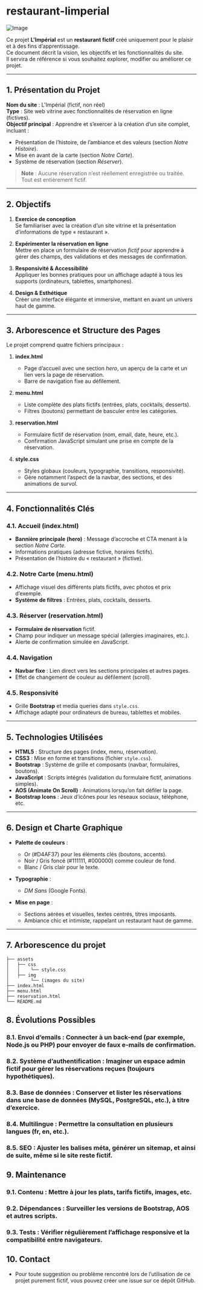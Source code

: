 # restaurant-limperial

![Image](https://github.com/user-attachments/assets/ee2ef40c-f6df-44ad-ad2a-febc4249a4bd)

Ce projet **L'Impérial** est un **restaurant fictif** créé uniquement pour le plaisir et à des fins d’apprentissage.  
Ce document décrit la vision, les objectifs et les fonctionnalités du site.  
Il servira de référence si vous souhaitez explorer, modifier ou améliorer ce projet.

---

## 1. Présentation du Projet

**Nom du site** : L'Impérial (fictif, non réel)  
**Type** : Site web vitrine avec fonctionnalités de réservation en ligne (fictives).  
**Objectif principal** : Apprendre et s’exercer à la création d’un site complet, incluant :

- Présentation de l’histoire, de l’ambiance et des valeurs (section *Notre Histoire*).
- Mise en avant de la carte (section *Notre Carte*).
- Système de réservation (section *Réserver*).

> **Note** : Aucune réservation n’est réellement enregistrée ou traitée. Tout est entièrement fictif.

---

## 2. Objectifs

1. **Exercice de conception**  
   Se familiariser avec la création d’un site vitrine et la présentation d’informations de type « restaurant ».

2. **Expérimenter la réservation en ligne**  
   Mettre en place un formulaire de réservation *fictif* pour apprendre à gérer des champs, des validations et des messages de confirmation.

3. **Responsivité & Accessibilité**  
   Appliquer les bonnes pratiques pour un affichage adapté à tous les supports (ordinateurs, tablettes, smartphones).

4. **Design & Esthétique**  
   Créer une interface élégante et immersive, mettant en avant un univers haut de gamme.

---

## 3. Arborescence et Structure des Pages

Le projet comprend quatre fichiers principaux :

1. **index.html**  
   - Page d’accueil avec une section *hero*, un aperçu de la carte et un lien vers la page de réservation.
   - Barre de navigation fixe au défilement.

2. **menu.html**  
   - Liste complète des plats fictifs (entrées, plats, cocktails, desserts).
   - Filtres (boutons) permettant de basculer entre les catégories.

3. **reservation.html**  
   - Formulaire fictif de réservation (nom, email, date, heure, etc.).
   - Confirmation JavaScript simulant une prise en compte de la réservation.

4. **style.css**  
   - Styles globaux (couleurs, typographie, transitions, responsivité).
   - Gère notamment l’aspect de la navbar, des sections, et des animations de survol.

---

## 4. Fonctionnalités Clés

### 4.1. Accueil (index.html)
- **Bannière principale (hero)** : Message d’accroche et CTA menant à la section *Notre Carte*.
- Informations pratiques (adresse fictive, horaires fictifs).
- Présentation de l’histoire du « restaurant » (fictive).

### 4.2. Notre Carte (menu.html)
- Affichage visuel des différents plats fictifs, avec photos et prix d’exemple.
- **Système de filtres** : Entrées, plats, cocktails, desserts.

### 4.3. Réserver (reservation.html)
- **Formulaire de réservation** fictif.
- Champ pour indiquer un message spécial (allergies imaginaires, etc.).
- Alerte de confirmation simulée en JavaScript.

### 4.4. Navigation
- **Navbar fixe** : Lien direct vers les sections principales et autres pages.
- Effet de changement de couleur au défilement (scroll).

### 4.5. Responsivité
- Grille **Bootstrap** et media queries dans `style.css`.
- Affichage adapté pour ordinateurs de bureau, tablettes et mobiles.

---

## 5. Technologies Utilisées

- **HTML5** : Structure des pages (index, menu, réservation).
- **CSS3** : Mise en forme et transitions (fichier `style.css`).
- **Bootstrap** : Système de grille et composants (navbar, formulaires, boutons).
- **JavaScript** : Scripts intégrés (validation du formulaire fictif, animations simples).
- **AOS (Animate On Scroll)** : Animations lorsqu’on fait défiler la page.
- **Bootstrap Icons** : Jeux d’icônes pour les réseaux sociaux, téléphone, etc.

---

## 6. Design et Charte Graphique

- **Palette de couleurs** :  
  - Or (#D4AF37) pour les éléments clés (boutons, accents).  
  - Noir / Gris foncé (#111111, #000000) comme couleur de fond.  
  - Blanc / Gris clair pour le texte.
  
- **Typographie** :  
  - *DM Sans* (Google Fonts).

- **Mise en page** :  
  - Sections aérées et visuelles, textes centrés, titres imposants.
  - Ambiance chic et intimiste, rappelant un restaurant haut de gamme.

---

## 7. Arborescence du projet
```
├── assets
│   ├── css
│   │    └── style.css
│   ├── img
│        └── (images du site)
├── index.html
├── menu.html
├── reservation.html
└── README.md
```
## 8. Évolutions Possibles

### 8.1. Envoi d’emails : Connecter à un back-end (par exemple, Node.js ou PHP) pour envoyer de faux e-mails de confirmation.
### 8.2. Système d’authentification : Imaginer un espace admin fictif pour gérer les réservations reçues (toujours hypothétiques).
### 8.3. Base de données : Conserver et lister les réservations dans une base de données (MySQL, PostgreSQL, etc.), à titre d’exercice.
### 8.4. Multilingue : Permettre la consultation en plusieurs langues (fr, en, etc.).
### 8.5. SEO : Ajuster les balises méta, générer un sitemap, et ainsi de suite, même si le site reste fictif.

## 9. Maintenance

### 9.1. Contenu : Mettre à jour les plats, tarifs fictifs, images, etc.
### 9.2. Dépendances : Surveiller les versions de Bootstrap, AOS et autres scripts.
### 9.3. Tests : Vérifier régulièrement l’affichage responsive et la compatibilité entre navigateurs.

## 10. Contact

- Pour toute suggestion ou problème rencontré lors de l’utilisation de ce projet purement fictif, vous pouvez créer une issue sur ce dépôt GitHub.
